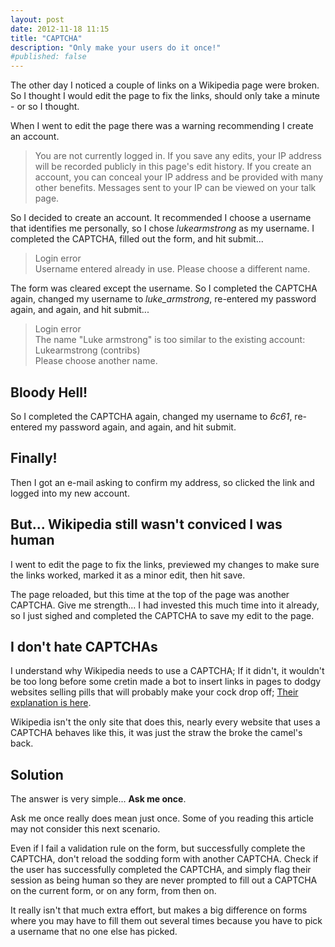 ```yaml
---
layout: post
date: 2012-11-18 11:15
title: "CAPTCHA"
description: "Only make your users do it once!"
#published: false
---
```



The other day I noticed a couple of links on a Wikipedia page were broken. So I thought I would edit the page to fix the links, should only take a minute - or so I thought.

When I went to edit the page there was a warning recommending I create an account.

> You are not currently logged in. If you save any edits, your IP address will be recorded publicly in this page's edit history. If you create an account, you can conceal your IP address and be provided with many other benefits. Messages sent to your IP can be viewed on your talk page.


So I decided to create an account. It recommended I choose a username that identifies me personally, so I chose _lukearmstrong_ as my username. I completed the CAPTCHA, filled out the form, and hit submit...

> Login error  
> Username entered already in use. Please choose a different name.


The form was cleared except the username. So I completed the CAPTCHA again, changed my username to _luke_armstrong_, re-entered my password again, and again, and hit submit...

> Login error  
> The name "Luke armstrong" is too similar to the existing account:  
> Lukearmstrong (contribs)  
> Please choose another name.


## Bloody Hell!

So I completed the CAPTCHA again, changed my username to *6c61*, re-entered my password again, and again, and hit submit.


## Finally!

Then I got an e-mail asking to confirm my address, so clicked the link and logged into my new account.


## But... Wikipedia still wasn't conviced I was human

I went to edit the page to fix the links, previewed my changes to make sure the links worked, marked it as a minor edit, then hit save.

The page reloaded, but this time at the top of the page was another CAPTCHA. Give me strength... I had invested this much time into it already, so I just sighed and completed the CAPTCHA to save my edit to the page.


## I don't hate CAPTCHAs

I understand why Wikipedia needs to use a CAPTCHA; If it didn't, it wouldn't be too long before some cretin made a bot to insert links in pages to dodgy websites selling pills that will probably make your cock drop off; [Their explanation is here](http://en.wikipedia.org/wiki/Special:Captcha).

Wikipedia isn't the only site that does this, nearly every website that uses a CAPTCHA behaves like this, it was just the straw the broke the camel's back.


## Solution

The answer is very simple... **Ask me once**.

Ask me once really does mean just once. Some of you reading this article may not consider this next scenario.

Even if I fail a validation rule on the form, but successfully complete the CAPTCHA, don't reload the sodding form with another CAPTCHA. Check if the user has successfully completed the CAPTCHA, and simply flag their session as being human so they are never prompted to fill out a CAPTCHA on the current form, or on any form, from then on.

It really isn't that much extra effort, but makes a big difference on forms where you may have to fill them out several times because you have to pick a username that no one else has picked.
